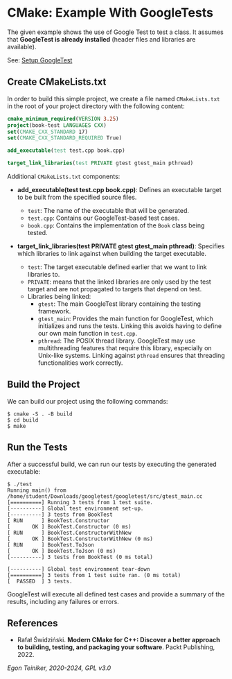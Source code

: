 # CMake: Example With GoogleTests

The given example shows the use of Google Test to test a class. It assumes that 
**GoogleTest is already installed** (header files and libraries are available).

See: [Setup GoogleTest](../../../testing/googletest/README.md)


## Create CMakeLists.txt
In order to build this simple project, we create a file named `CMakeLists.txt` 
in the root of your project directory with the following content:

```CMake
cmake_minimum_required(VERSION 3.25)
project(book-test LANGUAGES CXX)
set(CMAKE_CXX_STANDARD 17)
set(CMAKE_CXX_STANDARD_REQUIRED True)

add_executable(test test.cpp book.cpp)

target_link_libraries(test PRIVATE gtest gtest_main pthread)
```

Additional `CMakeLists.txt` components:

* **add_executable(test test.cpp book.cpp)**: Defines an executable target 
    to be built from the specified source files.
    * `test`: The name of the executable that will be generated.
    * `test.cpp`: Contains our GoogleTest-based test cases.
    * `book.cpp`: Contains the implementation of the `Book` class being tested.

* **target_link_libraries(test PRIVATE gtest gtest_main pthread)**: 
    Specifies which libraries to link against when building the target executable.
    * `test`: The target executable defined earlier that we want to link libraries to.
    * `PRIVATE`: means that the linked libraries are only used by the test target 
        and are not propagated to targets that depend on test.
    * Libraries being linked:
        * `gtest`: The main GoogleTest library containing the testing framework.
        * `gtest_main`: Provides the main function for GoogleTest, which initializes 
            and runs the tests. Linking this avoids having to define our own main 
            function in `test.cpp`.
        * `pthread`: The POSIX thread library. GoogleTest may use multithreading 
            features that require this library, especially on Unix-like systems. 
            Linking against `pthread` ensures that threading functionalities work 
            correctly.
        

## Build the Project

We can build our project using the following commands:

```
$ cmake -S . -B build
$ cd build 
$ make
```

## Run the Tests 

After a successful build, we can run our tests by executing the generated 
executable:

```
$ ./test
Running main() from /home/student/Downloads/googletest/googletest/src/gtest_main.cc
[==========] Running 3 tests from 1 test suite.
[----------] Global test environment set-up.
[----------] 3 tests from BookTest
[ RUN      ] BookTest.Constructor
[       OK ] BookTest.Constructor (0 ms)
[ RUN      ] BookTest.ConstructorWithNew
[       OK ] BookTest.ConstructorWithNew (0 ms)
[ RUN      ] BookTest.ToJson
[       OK ] BookTest.ToJson (0 ms)
[----------] 3 tests from BookTest (0 ms total)

[----------] Global test environment tear-down
[==========] 3 tests from 1 test suite ran. (0 ms total)
[  PASSED  ] 3 tests.
```

GoogleTest will execute all defined test cases and provide a summary of the results, 
including any failures or errors.
	
## References

* Rafał Świdziński. **Modern CMake for C++: Discover a better approach to building, testing, and packaging your software**. Packt Publishing, 2022.

*Egon Teiniker, 2020-2024, GPL v3.0*